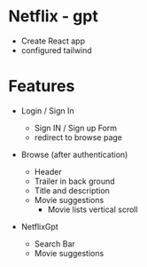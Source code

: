 # Netflix - gpt

- Create React app
- configured tailwind

# Features

- Login / Sign In

  - Sign IN / Sign up Form
  - redirect to browse page

- Browse (after authentication)

  - Header
  - Trailer in back ground
  - Title and description
  - Movie suggestions
    - Movie lists vertical scroll

- NetflixGpt
  - Search Bar
  - Movie suggestions
